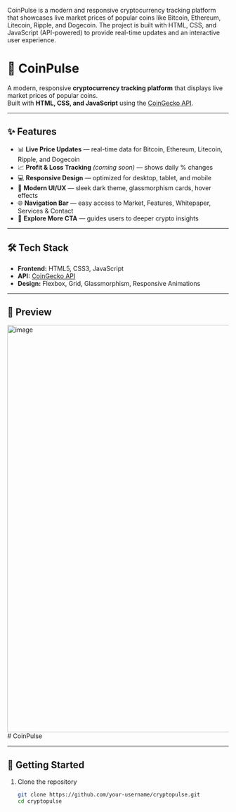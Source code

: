 CoinPulse  is a modern and responsive cryptocurrency tracking platform that showcases live market prices of popular coins like Bitcoin, Ethereum, Litecoin, Ripple, and Dogecoin.  The project is built with HTML, CSS, and JavaScript (API-powered) to provide real-time updates and an interactive user experience.

# 🚀 CoinPulse  

A modern, responsive **cryptocurrency tracking platform** that displays live market prices of popular coins.  
Built with **HTML, CSS, and JavaScript** using the [CoinGecko API](https://www.coingecko.com/).  

---

## ✨ Features  

- 📊 **Live Price Updates** — real-time data for Bitcoin, Ethereum, Litecoin, Ripple, and Dogecoin  
- 📈 **Profit & Loss Tracking** *(coming soon)* — shows daily % changes  
- 💻 **Responsive Design** — optimized for desktop, tablet, and mobile  
- 🎨 **Modern UI/UX** — sleek dark theme, glassmorphism cards, hover effects  
- 🌐 **Navigation Bar** — easy access to Market, Features, Whitepaper, Services & Contact  
- 🚀 **Explore More CTA** — guides users to deeper crypto insights  

---

## 🛠️ Tech Stack  

- **Frontend:** HTML5, CSS3, JavaScript  
- **API:** [CoinGecko API](https://www.coingecko.com/en/api)  
- **Design:** Flexbox, Grid, Glassmorphism, Responsive Animations  

---

## 📸 Preview  

<img width="1919" height="925" alt="image" src="https://github.com/user-attachments/assets/92ef3e7d-c959-4b96-9259-9baab3567f96" /># CoinPulse

---

## 🚀 Getting Started  

1. Clone the repository  
   ```bash
   git clone https://github.com/your-username/cryptopulse.git
   cd cryptopulse
